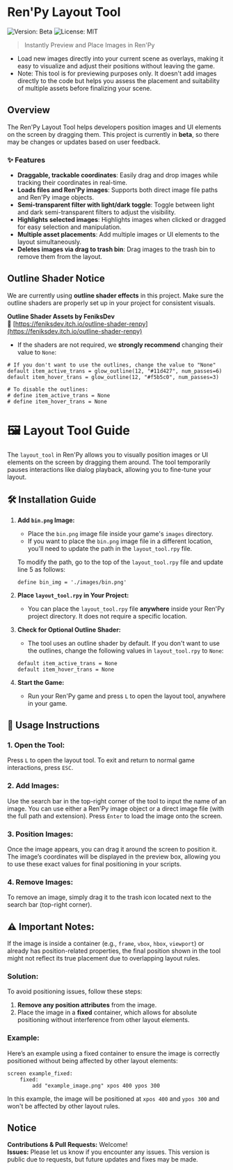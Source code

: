 # Ren'Py Layout Tool

![Version: Beta](https://img.shields.io/badge/Version-Beta-blue) ![License: MIT](https://img.shields.io/badge/License-MIT-green)

> Instantly Preview and Place Images in Ren'Py
- Load new images directly into your current scene as overlays, making it easy to visualize and adjust their positions without leaving the game.
- Note: This tool is for previewing purposes only. It doesn't add images directly to the code but helps you assess the placement and suitability of multiple assets before finalizing your scene.

## Overview

The Ren'Py Layout Tool helps developers position images and UI elements on the screen by dragging them. This project is currently in **beta**, so there may be changes or updates based on user feedback.


### ✨ Features
- **Draggable, trackable coordinates**: Easily drag and drop images while tracking their coordinates in real-time.
- **Loads files and Ren'Py images**: Supports both direct image file paths and Ren'Py image objects.
- **Semi-transparent filter with light/dark toggle**: Toggle between light and dark semi-transparent filters to adjust the visibility.
- **Highlights selected images**: Highlights images when clicked or dragged for easy selection and manipulation.
- **Multiple asset placements**: Add multiple images or UI elements to the layout simultaneously.
- **Deletes images via drag to trash bin**: Drag images to the trash bin to remove them from the layout.

## Outline Shader Notice

We are currently using **outline shader effects** in this project. Make sure the outline shaders are properly set up in your project for consistent visuals. 

**Outline Shader Assets by FeniksDev**  
🔗 [https://feniksdev.itch.io/outline-shader-renpy](https://feniksdev.itch.io/outline-shader-renpy)

- If the shaders are not required, we **strongly recommend** changing their value to `None`:

```renpy
# If you don't want to use the outlines, change the value to "None"
default item_active_trans = glow_outline(12, "#11d427", num_passes=6)
default item_hover_trans = glow_outline(12, "#f5b5c0", num_passes=3)

# To disable the outlines:
# define item_active_trans = None
# define item_hover_trans = None
```

# 🖼️ Layout Tool Guide

The `layout_tool` in Ren'Py allows you to visually position images or UI elements on the screen by dragging them around. The tool temporarily pauses interactions like dialog playback, allowing you to fine-tune your layout.

## 🛠️ Installation Guide

1. **Add `bin.png` Image:**
   - Place the `bin.png` image file inside your game's `images` directory.
   - If you want to place the `bin.png` image file in a different location, you'll need to update the path in the `layout_tool.rpy` file.
   
   To modify the path, go to the top of the `layout_tool.rpy` file and update line 5 as follows:
   ```renpy
   define bin_img = './images/bin.png'
    ```
2. **Place `layout_tool.rpy` in Your Project:**
   - You can place the `layout_tool.rpy` file **anywhere** inside your Ren'Py project directory. It does not require a specific location.

3. **Check for Optional Outline Shader:**
   - The tool uses an outline shader by default. If you don't want to use the outlines, change the following values in `layout_tool.rpy` to `None`:
   ```renpy
   default item_active_trans = None
   default item_hover_trans = None

4. **Start the Game:**
    - Run your Ren'Py game and press `L` to open the layout tool, anywhere in your game.

## 🔧 Usage Instructions

### 1. Open the Tool:
Press `L` to open the layout tool. To exit and return to normal game interactions, press `ESC`.

### 2. Add Images:
Use the search bar in the top-right corner of the tool to input the name of an image. You can use either a Ren'Py image object or a direct image file (with the full path and extension). Press `Enter` to load the image onto the screen.

### 3. Position Images:
Once the image appears, you can drag it around the screen to position it. The image’s coordinates will be displayed in the preview box, allowing you to use these exact values for final positioning in your scripts.

### 4. Remove Images:
To remove an image, simply drag it to the trash icon located next to the search bar (top-right corner).

## ⚠️ Important Notes:
If the image is inside a container (e.g., `frame`, `vbox`, `hbox`, `viewport`) or already has position-related properties, the final position shown in the tool might not reflect its true placement due to overlapping layout rules.

### Solution:
To avoid positioning issues, follow these steps:

1. **Remove any position attributes** from the image.
2. Place the image in a **fixed** container, which allows for absolute positioning without interference from other layout elements.

### Example:
Here’s an example using a fixed container to ensure the image is correctly positioned without being affected by other layout elements:

```renpy
screen example_fixed:
    fixed:
        add "example_image.png" xpos 400 ypos 300
```

In this example, the image will be positioned at `xpos 400` and `ypos 300` and won't be affected by other layout rules.

## Notice

**Contributions & Pull Requests:** Welcome!  
**Issues:** Please let us know if you encounter any issues. This version is public due to requests, but future updates and fixes may be made.
